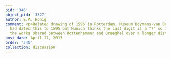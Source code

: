 ```yaml
---
pid: '346'
object_pid: '3327'
author: E.A. Honig
comment: <p>Related drawing of 1596 in Rotterdam, Museum Boymans-van Beuningen. </p><p>Ertz
  had dated this to 1595 but Munich thinks the last digit is a "7" so it was one of
  the works shared between Rottenhammer and Brueghel over a longer distance.</p>
post_date: April 17, 2013
order: '345'
collection: discussion
---
```

